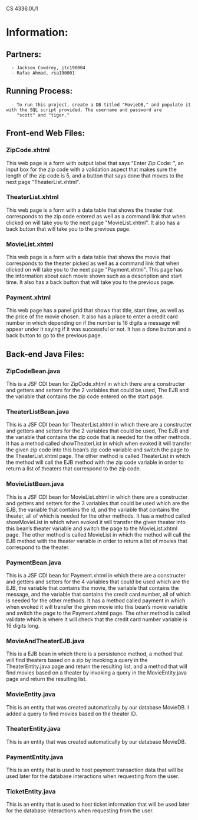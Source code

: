CS 4336.0U1

# Information:

 ## Partners:
      
      - Jackson Cowdrey, jtc190004
      - Rafae Ahmad, rsa190001
      
## Running Process:
  
      - To run this project, create a DB titled "MovieDB," and populate it with the SQL script provided. The username and password are
        "scott" and "tiger."
  
## Front-end Web Files:

### ZipCode.xhtml
This web page is a form with output label that says "Enter Zip Code: ", an input box for the zip code with a validation aspect
that makes sure the length of the zip code is 5, and a button that says done that moves to the next page "TheaterList.xhtml".

### TheaterList.xhtml
This web page is a form with a data table that shows the theater that corresponds to the zip code entered as well as a command
link that when clicked on will take you to the next page "MovieList.xhtml". It also has a back button that will take you to the 
previous page.

### MovieList.xhtml
This web page is a form with a data table that shows the movie that corresponds to the theater picked as well as a command
link that when clicked on will take you to the next page "Payment.xhtml". This page has the information about each
movie shown such as a description and start time. It also has a back button that will take you to the previous page.

### Payment.xhtml
This web page has a panel grid that shows that title, start time, as well as the price of the movie chosen. It also has a place
to enter a credit card number in which depending on if the number is 16 digits a message will appear under it saying if it was
successful or not. It has a done button and a back button to go to the previous page.

## Back-end Java Files:

### ZipCodeBean.java
This is a JSF CDI bean for ZipCode.xhtml in which there are a constructer and getters and setters for the 2 variables
that could be used, The EJB and the variable that contains the zip code entered on the start page.

### TheaterListBean.java
This is a JSF CDI bean for TheaterList.xhtml in which there are a constructer and getters and setters for the 2 variables
that could be used, The EJB and the variable that contains the zip code that is needed for the other methods. It has a method
called showTheaterList in which when evoked it will transfer the given zip code into this bean’s zip code variable and switch
the page to the TheaterList.xhtml page. The other method is called TheaterList in which the method will call the EJB method
with the zip code variable in order to return a list of theaters that correspond to the zip code.

### MovieListBean.java
This is a JSF CDI bean for MovieList.xhtml in which there are a constructer and getters and setters for the 3 variables that
could be used which are the EJB, the variable that contains the id, and the variable that contains the theater, all of which
is needed for the other methods. It has a method called showMovieList in which when evoked it will transfer the given theater into
this bean’s theater variable and switch the page to the MovieList.xhtml page. The other method is called MovieList in which
the method will call the EJB method with the theater variable in order to return a list of movies that correspond to the theater.

### PaymentBean.java
This is a JSF CDI bean for Payment.xhtml in which there are a constructer and getters and setters for the 4 variables that
could be used which are the EJB, the variable that contains the movie, the variable that contains the message, and the variable
that contains the credit card number, all of which is needed for the other methods. It has a method called payment in which
when evoked it will transfer the given movie into this bean’s movie variable and switch the page to the Payment.xhtml page.
The other method is called validate which is where it will check that the credit card number variable is 16 digits long.

### MovieAndTheaterEJB.java
This is a EJB bean in which there is a persistence method, a method that will find theaters based on a zip by invoking a query
in the TheaterEntity.java page and return the resulting list, and a method that will find movies based on a theater by invoking a
query in the MovieEntity.java page and return the resulting list.

### MovieEntity.java
This is an entity that was created automatically by our database MovieDB. I added a query to find movies based on the theater ID.

### TheaterEntity.java
This is an entity that was created automatically by our database MovieDB.

### PaymentEntity.java
This is an entity that is used to host payment transaction data that will be used later for the database interactions when requesting
from the user.

### TicketEntity.java
This is an entity that is used to host ticket information that will be used later for the database interactions when requesting from the
user.
